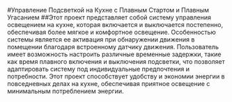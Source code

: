 #Управление Подсветкой на Кухне с Плавным Стартом и Плавным Угасанием
##Этот проект представляет собой систему управления освещением на кухне, которая включается и выключается постепенно, обеспечивая более мягкое и комфортное освещение. Особенностью системы является ее активация при обнаружении движения в помещении благодаря встроенному датчику движения. Пользователь имеет возможность настроить различные временные задержки, такие как время плавного включения и выключения подсветки, что позволяет адаптировать систему под индивидуальные предпочтения и потребности. Этот проект способствует удобству и экономии энергии в повседневных делах на кухне, обеспечивая приятное освещение с минимальным потреблением энергии.
